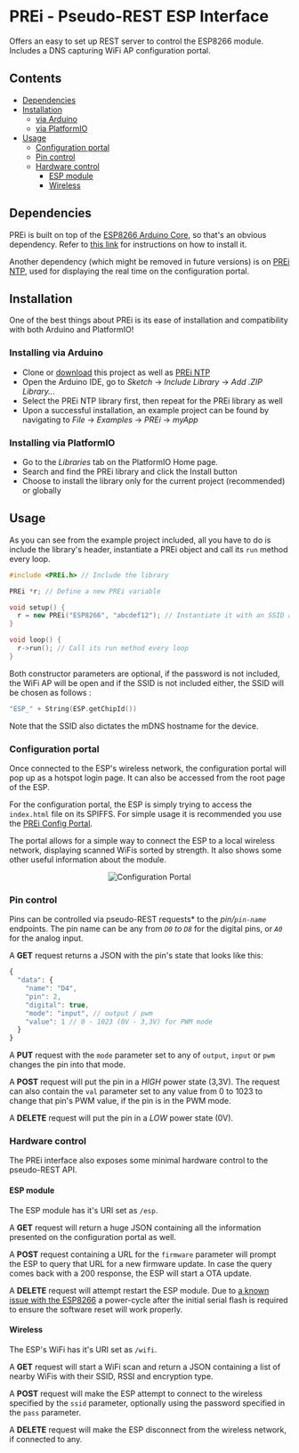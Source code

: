 # PREi - Pseudo-REST ESP Interface
Offers an easy to set up REST server to control the ESP8266 module. Includes a DNS capturing WiFi AP configuration portal.

## Contents
- [Dependencies](#dependencies)
- [Installation](#installing)
  - [via Arduino](#installing-via-arduino)
  - [via PlatformIO](#installing-via-platformio)
- [Usage](#usage)
  - [Configuration portal](#configuration-portal)
  - [Pin control](#pin-control)
  - [Hardware control](#hardware-control)
    - [ESP module](#esp-module)
    - [Wireless](#wireless)

## Dependencies
PREi is built on top of the [ESP8266 Arduino Core](https://github.com/esp8266/Arduino), so that's an obvious dependency. Refer to [this link](https://github.com/esp8266/Arduino#installing-with-boards-manager) for instructions on how to install it.

Another dependency (which might be removed in future versions) is on [PREi NTP](https://github.com/fulf/prei-ntp), used for displaying the real time on the configuration portal.

## Installation
One of the best things about PREi is its ease of installation and compatibility with both Arduino and PlatformIO!

### Installing via Arduino
- Clone or [download](https://github.com/fulf/prei/archive/master.zip) this project as well as [PREi NTP](https://github.com/fulf/prei-ntp/archive/master.zip)
- Open the Arduino IDE, go to _Sketch_ -> _Include Library_ -> _Add .ZIP Library..._
- Select the PREi NTP library first, then repeat for the PREi library as well
- Upon a successful installation, an example project can be found by navigating to _File_ -> _Examples_ -> _PREi_ -> _myApp_

### Installing via PlatformIO
- Go to the _Libraries_ tab on the PlatformIO Home page.
- Search and find the PREi library and click the Install button
- Choose to install the library only for the current project (recommended) or globally

## Usage
As you can see from the example project included, all you have to do is include the library's header, instantiate a PREi object and call its `run` method every loop.

```cpp
#include <PREi.h> // Include the library

PREi *r; // Define a new PREi variable

void setup() {
  r = new PREi("ESP8266", "abcdef12"); // Instantiate it with an SSID and password (optionally)
}

void loop() {
  r->run(); // Call its run method every loop
}
```

Both constructor parameters are optional, if the password is not included, the WiFi AP will be open and if the SSID is not included either, the SSID will be chosen as follows :
```cpp
"ESP_" + String(ESP.getChipId())
```

Note that the SSID also dictates the mDNS hostname for the device.

### Configuration portal
Once connected to the ESP's wireless network, the configuration portal will pop up as a hotspot login page. It can also be accessed from the root page of the ESP.

For the configuration portal, the ESP is simply trying to access the `index.html` file on its SPIFFS. For simple usage it is recommended you use the [PREi Config Portal](https://github.com/fulf/prei-portal).

The portal allows for a simple way to connect the ESP to a local wireless network, displaying scanned WiFis sorted by strength. It also shows some other useful information about the module.

<center>
<img src="http://i.imgur.com/SSRVYwB.png" alt="Configuration Portal">
</center>


### Pin control
Pins can be controlled via pseudo-REST requests* to the _pin/`pin-name`_ endpoints. The pin name can be any from _`D0` to `D8`_ for the digital pins, or _`A0`_ for the analog input.

A **GET** request returns a JSON with the pin's state that looks like this:
```javascript
{
  "data": {
    "name": "D4",
    "pin": 2,
    "digital": true,
    "mode": "input", // output / pwm
    "value": 1 // 0 - 1023 (0V - 3,3V) for PWM mode
  }
}
```

A **PUT** request with the `mode` parameter set to any of `output`, `input` or `pwm` changes the pin into that mode.

A **POST** request will put the pin in a _HIGH_ power state (3,3V). The request can also contain the `val` parameter set to any value from 0 to 1023 to change that pin's PWM value, if the pin is in the PWM mode.

A **DELETE** request will put the pin in a _LOW_ power state (0V).

### Hardware control
The PREi interface also exposes some minimal hardware control to the pseudo-REST API.

#### ESP module
The ESP module has it's URI set as `/esp`.

A **GET** request will return a huge JSON containing all the information presented on the configuration portal as well.

A **POST** request containing a URL for the `firmware` parameter will prompt the ESP to query that URL for a new firmware update. In case the query comes back with a 200 response, the ESP will start a OTA update.

A **DELETE** request will attempt restart the ESP module. Due to [a known issue with the ESP8266](https://github.com/resin-io-projects/esp8266/issues/5) a power-cycle after the initial serial flash is required to ensure the software reset will work properly.
#### Wireless
The ESP's WiFi has it's URI set as `/wifi`.

A **GET** request will start a WiFi scan and return a JSON containing a list of nearby WiFis with their SSID, RSSI and encryption type.

A **POST** request will make the ESP attempt to connect to the wireless specified by the `ssid` parameter, optionally using the password specified in the `pass` parameter.

A **DELETE** request will make the ESP disconnect from the wireless network, if connected to any.
